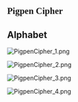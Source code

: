 ## <span style="font-family: 'Pigpen Cipher';">Pigpen Cipher</span>




## Alphabet

![PigpenCipher_1.png](https://i.loli.net/2020/09/24/9kezJhn31bRgFoO.png)

![PigpenCipher_2.png](https://i.loli.net/2020/09/24/vBQ3goUmIRW5eiy.png)

![PigpenCipher_3.png](https://i.loli.net/2020/09/24/7BAJDatdLfVlRgn.png)

![PigpenCipher_4.png](https://i.loli.net/2020/09/24/3HeSZBEs2mWzNLV.png)
